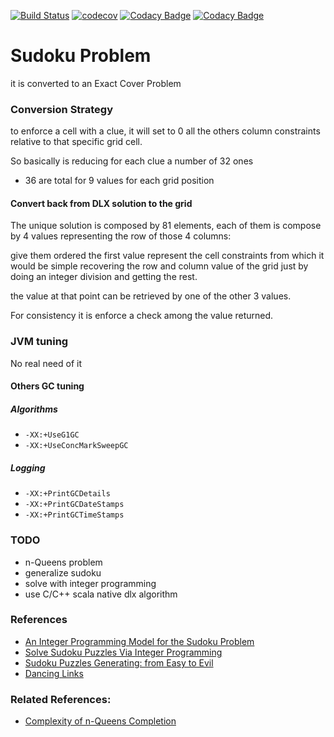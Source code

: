 [![Build Status](https://travis-ci.org/Raffaello/scala-sudoku.svg?branch=master)](https://travis-ci.org/Raffaello/scala-sudoku)
[![codecov](https://codecov.io/gh/Raffaello/scala-sudoku/branch/master/graph/badge.svg)](https://codecov.io/gh/Raffaello/scala-sudoku)
[![Codacy Badge](https://api.codacy.com/project/badge/Grade/d54b5b9a1d704cb9964d0c5d4831694f)](https://www.codacy.com/app/Raffaello/scala-sudoku?utm_source=github.com&amp;utm_medium=referral&amp;utm_content=Raffaello/scala-sudoku&amp;utm_campaign=Badge_Grade)
[![Codacy Badge](https://api.codacy.com/project/badge/Coverage/d54b5b9a1d704cb9964d0c5d4831694f)](https://www.codacy.com/app/Raffaello/scala-sudoku?utm_source=github.com&utm_medium=referral&utm_content=Raffaello/scala-sudoku&utm_campaign=Badge_Coverage)


# Sudoku Problem

it is converted to an Exact Cover Problem

### Conversion Strategy

to enforce a cell with a clue, it will set to 0 
all the others column constraints relative to that specific grid cell.

So basically is reducing for each clue a number of 32 ones

- 36 are total for 9 values for each grid position

#### Convert back from DLX solution to the grid

The unique solution is composed by 81 elements, each of them is compose by 4 values
representing the row of those 4 columns:

give them ordered the first value represent the cell constraints from which 
it would be simple recovering the row and column value of the grid
just by doing an integer division and getting the rest.

the value at that point can be retrieved by one of the other 3 values.

For consistency it is enforce a check among the value returned.

### JVM tuning

No real need of it

#### Others GC tuning

##### Algorithms

- `-XX:+UseG1GC`
- `-XX:+UseConcMarkSweepGC`

##### Logging

- `-XX:+PrintGCDetails`
- `-XX:+PrintGCDateStamps`
- `-XX:+PrintGCTimeStamps`

### TODO

- n-Queens problem
- generalize sudoku
- solve with integer programming
- use C/C++ scala native dlx algorithm

### References
- [An Integer Programming Model for the Sudoku Problem](https://pdfs.semanticscholar.org/152c/baf232689b44da800437debefdb00b54fc19.pdf)
- [Solve Sudoku Puzzles Via Integer Programming](http://uk.mathworks.com/help/optim/ug/solve-sudoku-puzzles-via-integer-programming.html?requestedDomain=uk.mathworks.com)
- [Sudoku Puzzles Generating: from Easy to Evil](http://zhangroup.aporc.org/images/files/Paper_3485.pdf)
- [Dancing Links](https://arxiv.org/abs/cs/0011047)

### Related References:
- [Complexity of n-Queens Completion](http://jair.org/media/5512/live-5512-10126-jair.pdf)
